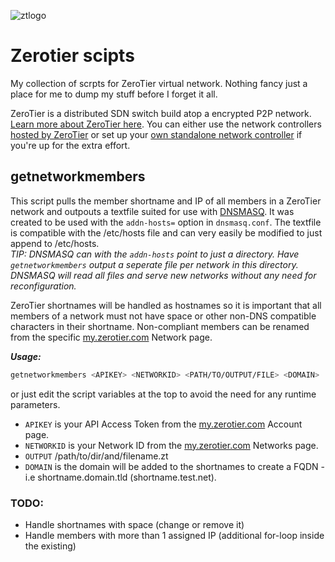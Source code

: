 ![ztlogo][ztlogo]
# Zerotier scipts
My collection of scrpts for ZeroTier virtual network.
Nothing fancy just a place for me to dump my stuff before I forget it all.

ZeroTier is a distributed SDN switch build atop a encrypted P2P network. [Learn more about ZeroTier here](https://www.zerotier.com/about/). You can either use the network controllers [hosted by ZeroTier](https://my.zerotier.com/) or set up your [own standalone network controller](https://key-networks.com/ztncui/) if you're up for the extra effort.

## getnetworkmembers
This script pulls the member shortname and IP of all members in a ZeroTier network and outpouts a textfile suited for use with [DNSMASQ](http://www.thekelleys.org.uk/dnsmasq/doc.html). It was created to be used with the `addn-hosts=` option in `dnsmasq.conf`. The textfile is compatible with the /etc/hosts file and can very easily be modified to just append to /etc/hosts.  
*TIP: DNSMASQ can with the `addn-hosts` point to just a directory. Have `getnetworkmembers` output a seperate file per network in this directory. DNSMASQ will read all files and serve new networks without any need for reconfiguration.*

ZeroTier shortnames will be handled as hostnames so it is important that all members of a network must not have space or other non-DNS compatible characters in their shortname. Non-compliant members can be renamed from the specific [my.zerotier.com](https://my.zerotier.com/) Network page. 

***Usage:***
```sh
getnetworkmembers <APIKEY> <NETWORKID> <PATH/TO/OUTPUT/FILE> <DOMAIN>
```
or just edit the script variables at the top to avoid the need for any runtime parameters.
* `APIKEY` is your API Access Token from the [my.zerotier.com](https://my.zerotier.com/) Account page.
* `NETWORKID` is your Network ID from the [my.zerotier.com](https://my.zerotier.com/) Networks page.
* `OUTPUT` /path/to/dir/and/filename.zt
* `DOMAIN` is the domain will be added to the shortnames to create a FQDN - i.e shortname.domain.tld (shortname.test.net).

### TODO:
* Handle shortnames with space (change or remove it)
* Handle members with more than 1 assigned IP (additional for-loop inside the existing)


[ztlogo]: https://upload.wikimedia.org/wikipedia/en/thumb/f/f1/ZeroTier_Logo.png/150px-ZeroTier_Logo.png